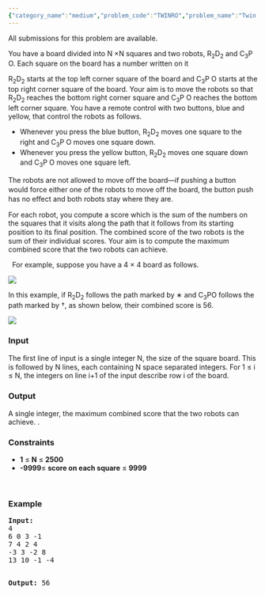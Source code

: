 ```yaml
---
{"category_name":"medium","problem_code":"TWINRO","problem_name":"Twin Robots","languages_supported":{"0":"ADA","1":"ASM","2":"BASH","3":"BF","4":"C","5":"C99 strict","6":"CAML","7":"CLOJ","8":"CLPS","9":"CPP 4.3.2","10":"CPP 4.9.2","11":"CPP14","12":"CS2","13":"D","14":"ERL","15":"FORT","16":"FS","17":"GO","18":"HASK","19":"ICK","20":"ICON","21":"JAVA","22":"JS","23":"LISP clisp","24":"LISP sbcl","25":"LUA","26":"NEM","27":"NICE","28":"NODEJS","29":"PAS fpc","30":"PAS gpc","31":"PERL","32":"PERL6","33":"PHP","34":"PIKE","35":"PRLG","36":"PYTH","37":"PYTH 3.4","38":"RUBY","39":"SCALA","40":"SCM guile","41":"SCM qobi","42":"ST","43":"TCL","44":"TEXT","45":"WSPC"},"max_timelimit":3,"source_sizelimit":50000,"problem_author":"yogesh01","problem_tester":null,"date_added":"29-12-2014","tags":{"0":"yogesh01"},"time":{"view_start_date":1422636370,"submit_start_date":1422636370,"visible_start_date":1422635400,"end_date":1735669800},"layout":"problem"}
---
```

<span class="solution-visible-txt">All submissions for this problem are available.</span><p>You have a board divided into N ×N squares and two robots, R<sub>2</sub>D<sub>2</sub> and C<sub>3</sub>P O. Each square on the board has a number written on it</p>
<p>R<sub>2</sub>D<sub>2</sub> starts at the top left corner square of the board and C<sub>3</sub>P O starts at the top right corner square of the board. Your aim is to move the robots so that R<sub>2</sub>D<sub>2</sub> reaches the bottom right corner square and C<sub>3</sub>P O reaches the bottom left corner square. You have a remote control with two buttons, blue and yellow, that control the robots as follows.</p>
<ul>
<li>Whenever you press the blue button, R<sub>2</sub>D<sub>2</sub> moves one square to the right and C<sub>3</sub>P O moves one square down.</li>
<li>Whenever you press the yellow button, R<sub>2</sub>D<sub>2</sub> moves one square down and C<sub>3</sub>P O moves one square left.</li>
</ul>
<p>The robots are not allowed to move oﬀ the board—if pushing a button would force either one of the robots to move oﬀ the board, the button push has no eﬀect and both robots stay where they are.</p>
<p>For each robot, you compute a score which is the sum of the numbers on the squares that it visits along the path that it follows from its starting position to its ﬁnal position. The combined score of the two robots is the sum of their individual scores. Your aim is to compute the maximum combined score that the two robots can achieve.</p>
<p>  For example, suppose you have a 4 × 4 board as follows.</p>
<p><img src="/download/extimages/3c1ec326273967d4ef5c1c67d934ad23.png" /></p>
<p>In this example, if R<sub>2</sub>D<sub>2</sub> follows the path marked by ∗ and C<sub>3</sub>PO follows the path marked by †, as shown below, their combined score is 56.</p>
<p><img src="/download/extimages/237fd6c087ea55dc939aa61dce2aa026.png" /></p>
<h3>Input</h3>
<p>The ﬁrst line of input is a single integer N, the size of the square board. This is followed by N lines, each containing N space separated integers. For 1 ≤ i ≤ N, the integers on line i+1 of the input describe row i of the board.</p>
<h3>Output</h3>
<p>A single integer, the maximum combined score that the two robots can achieve. .</p>
<h3>Constraints</h3>
<ul>
<li><b>1</b> ≤ <b>N</b> ≤ <b>2500</b></li>
<li><b>-9999</b>≤ <b>score on each square</b> ≤ <b>9999</b></li>
</ul>
<p> </p>
<h3>Example</h3>
<pre>
<b>Input:</b>
4
6 0 3 -1
7 4 2 4
-3 3 -2 8
13 10 -1 -4

<b>Output:</b>
56

</pre><p> </p>

